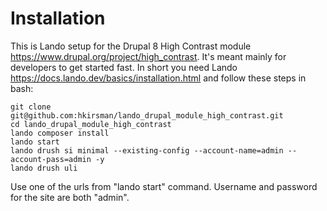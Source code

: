 # Installation

This is Lando setup for the Drupal 8 High Contrast module
https://www.drupal.org/project/high_contrast. It's meant mainly for developers
to get started fast. In short you need Lando
https://docs.lando.dev/basics/installation.html and follow these steps in bash:

    git clone git@github.com:hkirsman/lando_drupal_module_high_contrast.git
    cd lando_drupal_module_high_contrast
    lando composer install
    lando start
    lando drush si minimal --existing-config --account-name=admin --account-pass=admin -y
    lando drush uli

Use one of the urls from "lando start" command. Username and password for the site are both "admin".
